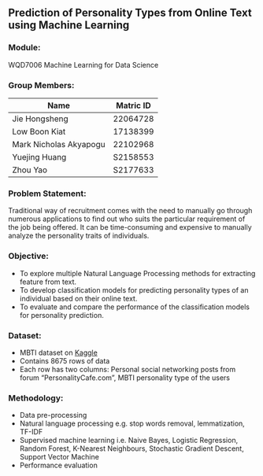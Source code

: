 ## Prediction of Personality Types from Online Text using Machine Learning

### Module:
WQD7006 Machine Learning for Data Science 

### Group Members:
| Name | Matric ID|
| ---------------------- |:--------:|
| Jie Hongsheng | 22064728 |
| Low Boon Kiat | 17138399 |
| Mark Nicholas Akyapogu | 22102968 |
| Yuejing Huang | S2158553 |
| Zhou Yao | S2177633 |

### Problem Statement:
Traditional way of recruitment comes with the need to manually go through numerous applications to find out who suits the particular requirement of the job being offered. It can be time-consuming and expensive to manually analyze the personality traits of individuals. 

### Objective:
- To explore multiple Natural Language Processing methods for extracting feature from text.
- To develop classification models for predicting personality types of an individual based on their online text. 
- To evaluate and compare the performance of the classification models for personality prediction.

### Dataset:
- MBTI dataset on [Kaggle](https://www.kaggle.com/datasets/datasnaek/mbti-type)
- Contains 8675 rows of data
- Each row has two columns: Personal social networking posts from forum “PersonalityCafe.com”, MBTI personality type of the users

### Methodology:
- Data pre-processing
- Natural language processing e.g. stop words removal, lemmatization, TF-IDF
- Supervised machine learning i.e. Naive Bayes, Logistic Regression, Random Forest, K-Nearest Neighbours, Stochastic Gradient Descent, Support Vector Machine
- Performance evaluation
